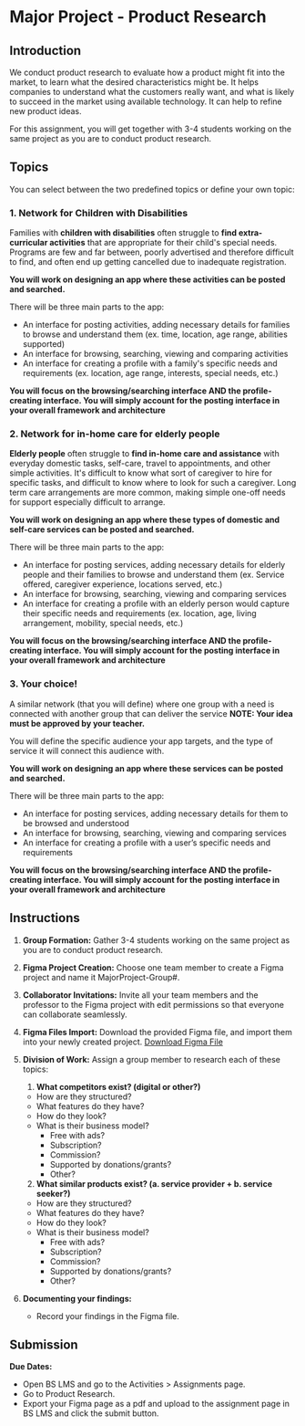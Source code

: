 # Major Project - Product Research

## Introduction

We conduct product research to evaluate how a product might fit into the market, to learn what the desired characteristics might be. It helps companies to understand what the customers really want, and what is likely to succeed in the market using available technology. It can help to refine new product ideas.

For this assignment, you will get together with 3-4 students working on the same project as you are to conduct product research.

## Topics

You can select between the two predefined topics or define your own topic:

### 1. Network for Children with Disabilities

Families with **children with disabilities** often struggle to **find extra-curricular activities** that are appropriate for their child's special needs. Programs are few and far between, poorly advertised and therefore difficult to find, and often end up getting cancelled due to inadequate registration.

**You will work on designing an app where these activities can be posted and searched.**

There will be three main parts to the app:

- An interface for posting activities, adding necessary details for families to browse and understand them (ex. time, location, age range, abilities supported)
- An interface for browsing, searching, viewing and comparing activities
- An interface for creating a profile with a family's specific needs and requirements (ex. location, age range, interests, special needs, etc.)

**You will focus on the browsing/searching interface AND the profile-creating interface. You will simply account for the posting interface in your overall framework and architecture**

### 2. Network for in-home care for elderly people

**Elderly people** often struggle to **find in-home care and assistance** with everyday domestic tasks, self-care, travel to appointments, and other simple activities. It's difficult to know what sort of caregiver to hire for specific tasks, and difficult to know where to look for such a caregiver. Long term care arrangements are more common, making simple one-off needs for support especially difficult to arrange.

**You will work on designing an app where these types of domestic and self-care services can be posted and searched.**

There will be three main parts to the app:

- An interface for posting services, adding necessary details for elderly people and their families to browse and understand them (ex. Service offered, caregiver experience, locations served, etc.)
- An interface for browsing, searching, viewing and comparing services
- An interface for creating a profile with an elderly person would capture their specific needs and requirements (ex. location, age, living arrangement, mobility, special needs, etc.)

**You will focus on the browsing/searching interface AND the profile-creating interface. You will simply account for the posting interface in your overall framework and architecture**

### 3. Your choice!

A similar network (that you will define) where one group with a need is connected with another group that can deliver the service
**NOTE: Your idea must be approved by your teacher.**

You will define the specific audience your app targets, and the type of service it will connect this audience with.

**You will work on designing an app where these services can be posted and searched.**

There will be three main parts to the app:

- An interface for posting services, adding necessary details for them to be browsed and understood
- An interface for browsing, searching, viewing and comparing services
- An interface for creating a profile with a user’s specific needs and requirements

**You will focus on the browsing/searching interface AND the profile-creating interface. You will simply account for the posting interface in your overall framework and architecture**

## Instructions

1. **Group Formation:** Gather 3-4 students working on the same project as you are to conduct product research.

2. **Figma Project Creation:** Choose one team member to create a Figma project and name it MajorProject-Group#.

3. **Collaborator Invitations:** Invite all your team members and the professor to the Figma project with edit permissions so that everyone can collaborate seamlessly.

4. **Figma Files Import:** Download the provided Figma file, and import them into your newly created project. [Download Figma File](https://drive.google.com/file/d/1ZitqEnMXrTA9gFIgMG2JQgjfbwyWpKO2/view?usp=sharing)

5. **Division of Work:** Assign a group member to research each of these topics:
   1. **What competitors exist? (digital or other?)**
   - How are they structured?
   - What features do they have?
   - How do they look?
   - What is their business model?
     - Free with ads?
     - Subscription?
     - Commission?
     - Supported by donations/grants?
     - Other?
   2. **What similar products exist? (a. service provider + b. service seeker?)**
   - How are they structured?
   - What features do they have?
   - How do they look?
   - What is their business model?
     - Free with ads?
     - Subscription?
     - Commission?
     - Supported by donations/grants?
     - Other?
6. **Documenting your findings:**
   - Record your findings in the Figma file.

## Submission

**Due Dates:**

<Badge text="Both Sections: Thursday October 5th @11:59pm" />

- Open BS LMS and go to the Activities > Assignments page.
- Go to Product Research.
- Export your Figma page as a pdf and upload to the assignment page in BS LMS and click the submit button.
